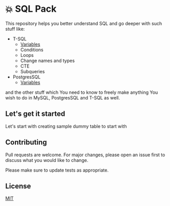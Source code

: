 # :collision: SQL Pack
This repository helps you better understand SQL and go deeper with such stuff like:
* T-SQL
  * [Variables](https://github.com/mikolajs123/SQL_Pack/tree/master/T-SQL/1.%20Variables)
  * Conditions
  * Loops
  * Change names and types
  * CTE
  * Subqueries
* PostgresSQL
  * [Variables](https://github.com/mikolajs123/SQL_Pack/tree/master/T-SQL/1.%20Variables)

and the other stuff which You need to know to freely make anything You wish to do in MySQL, PostgresSQL and T-SQL as well.

## Let's get it started
Let's start with creating sample dummy table to start with

## Contributing
Pull requests are welcome. For major changes, please open an issue first to discuss what you would like to change.

Please make sure to update tests as appropriate.

## License
[MIT](https://choosealicense.com/licenses/mit/)
